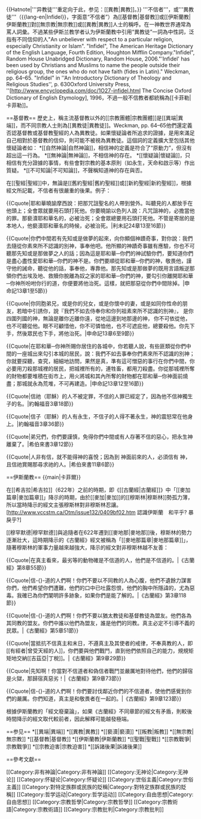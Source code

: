 {{Hatnote|'''异教徒'''重定向于此，参见：[[異教|異教]]。}}
'''不信者'''，或'''異教徒'''（{{lang-en|Infidel}}，字面意“不信者”）為[[基督教|基督教]]或[[伊斯蘭教|伊斯蘭教]]對[[無宗教|無宗教]]或[[異教|異教]]人士的稱呼。在一神教世界通常為罵人詞彙。不過某些伊斯兰教学者认为伊斯蘭教中引用“異教徒”一詞為中性詞，泛指有不同信仰的人<ref>"An unbeliever with respect to a particular religion, especially Christianity or Islam". "Infidel", The American Heritage Dictionary of the English Language, Fourth Edition, Houghton Mifflin Company.</ref><ref>"Infidel", Random House Unabridged Dictionary, Random House, 2006.</ref><ref>"'Infidel' has been used by Christians and Muslims to name the people outside their religious group, the ones who do not have faith (fides in Latin)." Weckman, pp. 64–65.</ref><ref name= "Intro"> "Infidel" in ''An Introductory Dictionary of Theology and Religious Studies'', p. 630</ref><ref>Oxford University Press, ''[http://www.encyclopedia.com/doc/1O27-infidel.html The Concise Oxford Dictionary of English Etymology], 1996</ref>，不過一般不信教者都統稱為[[卡菲勒|卡菲勒]]。

==基督教==
歷史上，稱主流基督教以外的[[宗教團體|宗教團體]]是[[異端|異端]]，而不同宗教人士則為[[異教徒|異教徒]]。<ref>Weckman, pp. 64–65</ref>他們還定義否認基督教或基督教聖經的人為異教徒。如果懷疑論者所追求的證據，是用來滿足自己相對於基督教的信仰，則可能不被視為異教徒。這個詞的定義擴大至包括其他懷疑論者如：
*[[自然神論|自然神論]]，相信神的定義是符合了“原動力”，但沒有超出這一行為。
*[[無神論|無神論]]，不相信神的存在。
*[[懷疑論|懷疑論]]，只相信有充分證據的事情，有些會對宗教的基本原則（如永生，天命和啟示等）作出質疑。
*[[不可知論|不可知論]]，不聲稱知道神的存在與否。

在[[聖經|聖經]]中，無論是[[舊約聖經|舊約聖經]]或[[新約聖經|新約聖經]]，根據經文所記載，不信者有很嚴重的後果。例子：

{{Cquote|耶和華曉諭摩西說：把那咒詛聖名的人帶到營外。叫聽見的人都放手在他頭上；全會眾就要用石頭打死他。你要曉諭以色列人說：凡咒詛神的，必擔當他的罪。那褻瀆耶和華名的，必被治死；全會眾總要用石頭打死他。不管是寄居的是本地人，他褻瀆耶和華名的時候，必被治死。|利未記24章13至16節}}

{{Cquote|你們中間若有先知或是做夢的起來，向你顯個神蹟奇事，對你說：我們去隨從你素來所不認識的別神，事奉他吧。他所顯的神蹟奇事雖有應驗，你也不可聽那先知或是那做夢之人的話；因為這是耶和華─你們的神試驗你們，要知道你們是盡心盡性愛耶和華─你們的神不是。你們要順從耶和華─你們的神，敬畏他，謹守他的誡命，聽從他的話，事奉他，專靠他。那先知或是那做夢的既用言語叛逆那領你們出埃及地、救贖你脫離為奴之家的耶和華─你們的神，要勾引你離開耶和華─你神所吩咐你行的道，你便要將他治死。這樣，就把那惡從你們中間除掉。|申命記13章1至5節}}

{{Cquote|你同胞弟兄，或是你的兒女，或是你懷中的妻，或是如同你性命的朋友，若暗中引誘你，說『我們不如去侍奉你和你列祖素來所不認識的別神』， 是你四圍列國的神，無論是離你近離你遠，從地這邊到地那邊的神， 你不可依從他，也不可聽從他。眼不可顧惜他，你不可憐恤他，也不可遮庇他，總要殺他。你先下手，然後眾民也下手，將他治死。|申命記13章6至9節}}

{{Cquote|在耶和華─你神所賜你居住的各城中，你若聽人說，有些匪類從你們中間的一座城出來勾引本城的居民，說：我們不如去事奉你們素來所不認識的別神；你就要探聽，查究，細細地訪問，果然是真，準有這可憎惡的事行在你們中間，你必要用刀殺那城裡的居民，把城裡所有的，連牲畜，都用刀殺盡。你從那城裡所奪的財物都要堆積在街市上，用火將城和其內所奪的財物都在耶和華─你神面前燒盡；那城就永為荒堆，不可再建造。|申命記13章12至16節}}

{{Cquote|信祂（耶穌）的人不被定罪，不信的人罪已經定了，因為他不信神獨生子的名。|約翰福音3章18節}}

{{Cquote|信子（耶穌）的人有永生，不信子的人得不著永生，神的震怒常在他身上。|約翰福音3章36節}}

{{Cquote|弟兄們，你們要謹慎，免得你們中間或有人存著不信的惡心，把永生神離棄了。|希伯來書3章12節}}

{{Cquote|人非有信，就不能得神的喜悅；因為到 神面前來的人，必須信有 神，且信祂賞賜那尋求祂的人。|希伯來書11章6節}}

==伊斯蘭教==
{{main|卡菲爾}}

在[[希吉拉|希吉拉]]（622年）之前的時期，即《[[古蘭經|古蘭經]]》中「[[麥加篇章|麥加篇章]]」降示的時期，由於[[麥加|麥加]]的[[穆斯林|穆斯林]]勢孤力薄，所以當時降示的經文主張穆斯林對非穆斯林忍讓。<ref name=vccstm2004>[http://www.vccstm.ca/Otm/issue132/0409bf02.htm 認識伊斯蘭　和平乎? 暴戾乎?]</ref>

[[穆罕默德|穆罕默德]]與追隨者在622年遷到[[麥地那|麥地那]]後，穆斯林的勢力逐漸壯大，這時期降示的《古蘭經》經文被稱為「[[麥地那篇章|麥地那篇章]]」，隨著穆斯林的軍事力量越來越強大，降示的經文對非穆斯林越不友善：<ref name=vccstm2004/>

{{Cquote|在真主看來，最劣等的動物確是不信道的人，他們是不信道的。|《古蘭經》第8章55節}}

{{Cquote|信-{}-道的人們啊！你們不要以不同教的人為心腹，他們不遺餘力謀害你們，他們希望你們遭難，他們的口中已吐露怨恨，他們的胸中所隱諱的，尤為惡毒。我確已為你們闡明許多跡象，如果你們是能了解的。|《古蘭經》第3章118節}}

{{Cquote|信-{}-道的人們啊！你們不要以猶太教徒和基督教徒為盟友。他們各為其同教的盟友。你們中誰以他們為盟友，誰是他們的同教。真主必定不引導不義的民眾。|《古蘭經》第5章51節}}

{{Cquote|當抵抗不信真主和末日，不遵真主及其使者的戒律，不奉真教的人，即[[有經者|曾受天經的人]]，你們要與他們戰鬥，直到他們依照自己的能力，規規矩矩地交納[[吉茲亞|丁稅]]。|《古蘭經》第9章29節}}

{{Cquote|先知啊！你當對不信道者和偽信者戰鬥並嚴厲地對待他們，他們的歸宿是火獄，那歸宿真惡劣！|《古蘭經》第9章73節}}

{{Cquote|信-{}-道的人們啊！你們要討伐鄰近你們的不信道者，使他們感覺到你們的嚴厲。你們知道，真主是和敬畏者在一起的。|《古蘭經》第9章123節}}

根據伊斯蘭教的「經文廢棄論」，如果《古蘭經》不同章節的經文有矛盾，則較後時間降示的經文取代較前者，因此解釋可能越發極端。<ref name=vccstm2004/>

==参见==
*[[異端|異端]]
*[[異教|異教]]
*[[褻瀆|褻瀆]]
*[[叛教|叛教]]
*[[無宗教|無宗教]]
*[[基督教|基督教]]
*[[伊斯蘭教|伊斯蘭教]]
*[[聖戰|聖戰]]
*[[宗教戰爭|宗教戰爭]]
*[[宗教迫害|宗教迫害]]
*[[訴諸後果|訴諸後果]]

==參考文獻==
<div class="references-small">
<references></references>
</div>


[[Category:非有神論|Category:非有神論]]
[[Category:无神论|Category:无神论]]
[[Category:怀疑论|Category:怀疑论]]
[[Category:世俗主義|Category:世俗主義]]
[[Category:對特定族群或民族的貶稱|Category:對特定族群或民族的貶稱]]
[[Category:哲学运动|Category:哲学运动]]
[[Category:自由思想|Category:自由思想]]
[[Category:宗教哲學|Category:宗教哲學]]
[[Category:宗教術語|Category:宗教術語]]
[[Category:宗教批判|Category:宗教批判]]